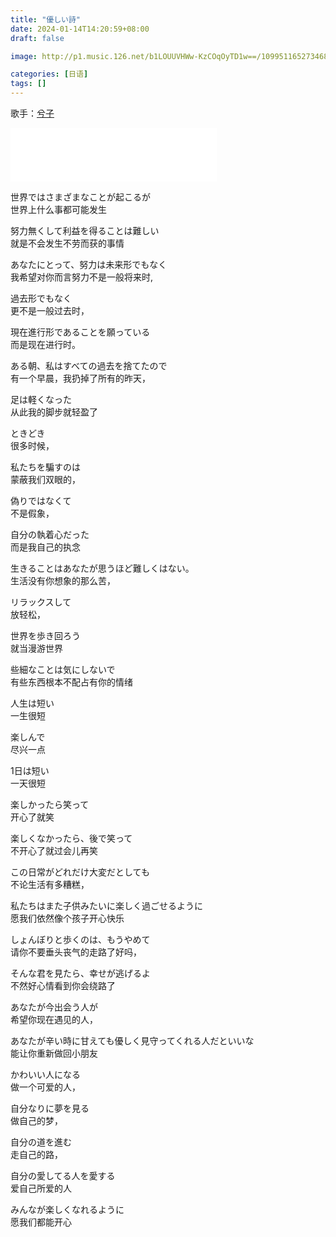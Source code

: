 ```yaml
---
title: "優しい詩"
date: 2024-01-14T14:20:59+08:00
draft: false

image: http://p1.music.126.net/b1LOUUVHWw-KzCOqOyTD1w==/109951165273468285.jpg

categories: [日语]
tags: []
---
```


歌手：[兮子](https://music.163.com/#/song?id=1474334844)
<!--more-->
<iframe frameborder="no" border="0" marginwidth="0" marginheight="0" width=330 height=86 src="//music.163.com/outchain/player?type=2&id=1474334844&auto=1&height=66"></iframe>

世界ではさまざまなことが起こるが  
世界上什么事都可能发生  

努力無くして利益を得ることは難しい  
就是不会发生不劳而获的事情  

あなたにとって、努力は未来形でもなく  
我希望对你而言努力不是一般将来时,  

過去形でもなく  
更不是一般过去时，  

現在進行形であることを願っている  
而是现在进行时。  
  
ある朝、私はすべての過去を捨てたので  
有一个早晨，我扔掉了所有的昨天，  

足は軽くなった  
从此我的脚步就轻盈了  

ときどき  
很多时候，  

私たちを騙すのは  
蒙蔽我们双眼的，  

偽りではなくて  
不是假象，  

自分の執着心だった  
而是我自己的执念  
  
生きることはあなたが思うほど難しくはない。  
生活没有你想象的那么苦，  

リラックスして  
放轻松，  

世界を歩き回ろう  
就当漫游世界  

些細なことは気にしないで  
有些东西根本不配占有你的情绪  

人生は短い  
一生很短  

楽しんで  
尽兴一点  
  
1日は短い  
一天很短  

楽しかったら笑って  
开心了就笑  

楽しくなかったら、後で笑って  
不开心了就过会儿再笑  

この日常がどれだけ大変だとしても  
不论生活有多糟糕，  

私たちはまた子供みたいに楽しく過ごせるように  
愿我们依然像个孩子开心快乐  

しょんぼりと歩くのは、もうやめて  
请你不要垂头丧气的走路了好吗，  

そんな君を見たら、幸せが逃げるよ  
不然好心情看到你会绕路了

あなたが今出会う人が  
希望你现在遇见的人，  

あなたが辛い時に甘えても優しく見守ってくれる人だといいな  
能让你重新做回小朋友  
  
かわいい人になる  
做一个可爱的人，  

自分なりに夢を見る  
做自己的梦，  

自分の道を進む  
走自己的路，  

自分の愛してる人を愛する  
爱自己所爱的人  

みんなが楽しくなれるように  
愿我们都能开心  
  